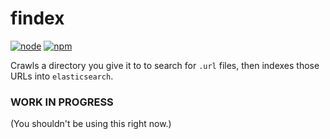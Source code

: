# findex
[![node](https://img.shields.io/node/v/gh-badges.svg?style=flat-square)]()
[![npm](https://img.shields.io/npm/v/npm.svg?style=flat-square)]()

Crawls a directory you give it to to search for `.url` files, then indexes those URLs into `elasticsearch`.

### WORK IN PROGRESS
(You shouldn't be using this right now.)
